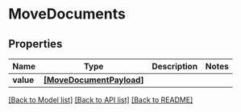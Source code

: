 # MoveDocuments


## Properties
Name | Type | Description | Notes
------------ | ------------- | ------------- | -------------
**value** | [**[MoveDocumentPayload]**](MoveDocumentPayload.md) |  | 

[[Back to Model list]](../README.md#documentation-for-models) [[Back to API list]](../README.md#documentation-for-api-endpoints) [[Back to README]](../README.md)


